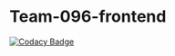 # Team-096-frontend

[![Codacy Badge](https://api.codacy.com/project/badge/Grade/9cd71659cf3048b585f7fcb9f79d20bb)](https://app.codacy.com/gh/BuildForSDGCohort2/Team-096-frontend?utm_source=github.com&utm_medium=referral&utm_content=BuildForSDGCohort2/Team-096-frontend&utm_campaign=Badge_Grade_Settings)